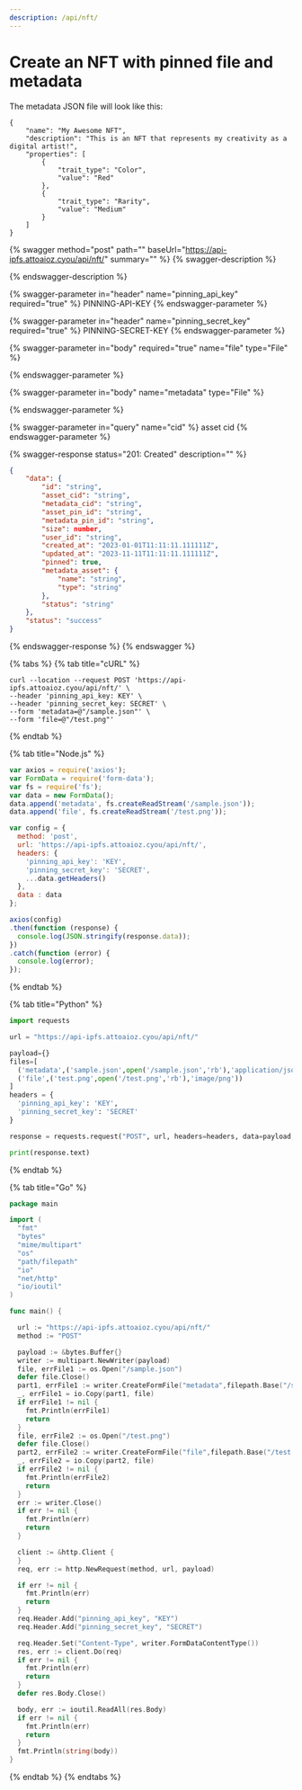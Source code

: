 ```yaml
---
description: /api/nft/
---
```


# Create an NFT with pinned file and metadata

The metadata JSON file will look like this:

```
{
    "name": "My Awesome NFT",
    "description": "This is an NFT that represents my creativity as a digital artist!",
    "properties": [
        {
            "trait_type": "Color",
            "value": "Red"
        },
        {
            "trait_type": "Rarity",
            "value": "Medium"
        }
    ]
}
```

{% swagger method="post" path="" baseUrl="https://api-ipfs.attoaioz.cyou/api/nft/" summary="" %}
{% swagger-description %}

{% endswagger-description %}

{% swagger-parameter in="header" name="pinning_api_key" required="true" %}
PINNING-API-KEY
{% endswagger-parameter %}

{% swagger-parameter in="header" name="pinning_secret_key" required="true" %}
PINNING-SECRET-KEY
{% endswagger-parameter %}

{% swagger-parameter in="body" required="true" name="file" type="File" %}

{% endswagger-parameter %}

{% swagger-parameter in="body" name="metadata" type="File" %}

{% endswagger-parameter %}

{% swagger-parameter in="query" name="cid" %}
asset cid
{% endswagger-parameter %}

{% swagger-response status="201: Created" description="" %}
```json
{
    "data": {
        "id": "string",
        "asset_cid": "string",
        "metadata_cid": "string",
        "asset_pin_id": "string",
        "metadata_pin_id": "string",
        "size": number,
        "user_id": "string",
        "created_at": "2023-01-01T11:11:11.111111Z",
        "updated_at": "2023-11-11T11:11:11.111111Z",
        "pinned": true,
        "metadata_asset": {
            "name": "string",
            "type": "string"
        },
        "status": "string"
    },
    "status": "success"
}
```
{% endswagger-response %}
{% endswagger %}

{% tabs %}
{% tab title="cURL" %}
```
curl --location --request POST 'https://api-ipfs.attoaioz.cyou/api/nft/' \
--header 'pinning_api_key: KEY' \
--header 'pinning_secret_key: SECRET' \
--form 'metadata=@"/sample.json"' \
--form 'file=@"/test.png"'
```
{% endtab %}

{% tab title="Node.js" %}
```javascript
var axios = require('axios');
var FormData = require('form-data');
var fs = require('fs');
var data = new FormData();
data.append('metadata', fs.createReadStream('/sample.json'));
data.append('file', fs.createReadStream('/test.png'));

var config = {
  method: 'post',
  url: 'https://api-ipfs.attoaioz.cyou/api/nft/',
  headers: { 
    'pinning_api_key': 'KEY', 
    'pinning_secret_key': 'SECRET', 
    ...data.getHeaders()
  },
  data : data
};

axios(config)
.then(function (response) {
  console.log(JSON.stringify(response.data));
})
.catch(function (error) {
  console.log(error);
});
```
{% endtab %}

{% tab title="Python" %}
```python
import requests

url = "https://api-ipfs.attoaioz.cyou/api/nft/"

payload={}
files=[
  ('metadata',('sample.json',open('/sample.json','rb'),'application/json')),
  ('file',('test.png',open('/test.png','rb'),'image/png'))
]
headers = {
  'pinning_api_key': 'KEY',
  'pinning_secret_key': 'SECRET'
}

response = requests.request("POST", url, headers=headers, data=payload, files=files)

print(response.text)
```
{% endtab %}

{% tab title="Go" %}
```go
package main

import (
  "fmt"
  "bytes"
  "mime/multipart"
  "os"
  "path/filepath"
  "io"
  "net/http"
  "io/ioutil"
)

func main() {

  url := "https://api-ipfs.attoaioz.cyou/api/nft/"
  method := "POST"

  payload := &bytes.Buffer{}
  writer := multipart.NewWriter(payload)
  file, errFile1 := os.Open("/sample.json")
  defer file.Close()
  part1, errFile1 := writer.CreateFormFile("metadata",filepath.Base("/sample.json"))
  _, errFile1 = io.Copy(part1, file)
  if errFile1 != nil {
    fmt.Println(errFile1)
    return
  }
  file, errFile2 := os.Open("/test.png")
  defer file.Close()
  part2, errFile2 := writer.CreateFormFile("file",filepath.Base("/test.png"))
  _, errFile2 = io.Copy(part2, file)
  if errFile2 != nil {
    fmt.Println(errFile2)
    return
  }
  err := writer.Close()
  if err != nil {
    fmt.Println(err)
    return
  }

  client := &http.Client {
  }
  req, err := http.NewRequest(method, url, payload)

  if err != nil {
    fmt.Println(err)
    return
  }
  req.Header.Add("pinning_api_key", "KEY")
  req.Header.Add("pinning_secret_key", "SECRET")

  req.Header.Set("Content-Type", writer.FormDataContentType())
  res, err := client.Do(req)
  if err != nil {
    fmt.Println(err)
    return
  }
  defer res.Body.Close()

  body, err := ioutil.ReadAll(res.Body)
  if err != nil {
    fmt.Println(err)
    return
  }
  fmt.Println(string(body))
}
```
{% endtab %}
{% endtabs %}
